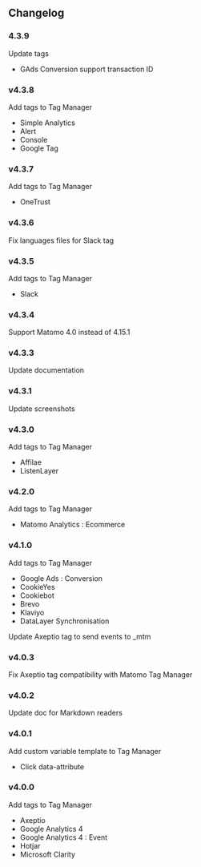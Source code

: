 ## Changelog

### 4.3.9

Update tags

- GAds Conversion support transaction ID

### v4.3.8

Add tags to Tag Manager

- Simple Analytics
- Alert
- Console
- Google Tag

### v4.3.7

Add tags to Tag Manager

- OneTrust

### v4.3.6

Fix languages files for Slack tag

### v4.3.5

Add tags to Tag Manager

- Slack

### v4.3.4

Support Matomo 4.0 instead of 4.15.1

### v4.3.3

Update documentation

### v4.3.1

Update screenshots

### v4.3.0

Add tags to Tag Manager

- Affilae
- ListenLayer

### v4.2.0

Add tags to Tag Manager

- Matomo Analytics : Ecommerce

### v4.1.0

Add tags to Tag Manager

- Google Ads : Conversion
- CookieYes
- Cookiebot
- Brevo
- Klaviyo
- DataLayer Synchronisation

Update Axeptio tag to send events to _mtm

### v4.0.3

Fix Axeptio tag compatibility with Matomo Tag Manager

### v4.0.2

Update doc for Markdown readers

### v4.0.1

Add custom variable template to Tag Manager

- Click data-attribute

### v4.0.0

Add tags to Tag Manager

- Axeptio
- Google Analytics 4
- Google Analytics 4 : Event
- Hotjar
- Microsoft Clarity
